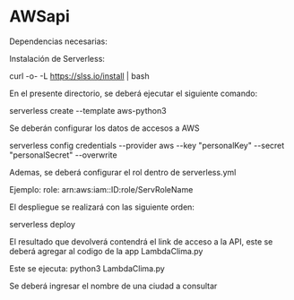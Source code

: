 # AWSapi

Dependencias necesarias:


Instalación de Serverless:

curl -o- -L https://slss.io/install | bash

En el presente directorio, se deberá ejecutar el siguiente comando:

serverless create --template aws-python3

Se deberán configurar los datos de accesos a AWS

serverless config credentials --provider aws --key "personalKey" --secret "personalSecret" --overwrite

Ademas, se deberá configurar el rol dentro de serverless.yml

Ejemplo:   role: arn:aws:iam::ID:role/ServRoleName

El despliegue se realizará con las siguiente orden:

serverless deploy

El resultado que devolverá contendrá el link de acceso a la API, este se deberá agregar al codigo de la app LambdaClima.py

Este se ejecuta: python3 LambdaClima.py

Se deberá ingresar el nombre de una ciudad a consultar
